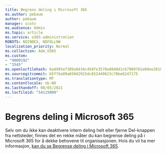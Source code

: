 ```yaml
---
title: Begrens deling i Microsoft 365
ms.author: pebaum
author: pebaum
manager: scotv
ms.audience: Admin
ms.topic: article
ms.service: o365-administration
ROBOTS: NOINDEX, NOFOLLOW
localization_priority: Normal
ms.collection: Adm_O365
ms.custom:
- "9000192"
- "3545"
ms.openlocfilehash: 6a4995ef309a9434c458fe3578a0048d1c67989781e09ee2018fda867c0b69f5
ms.sourcegitcommit: b5f7da89a650d2915dc652449623c78be6247175
ms.translationtype: MT
ms.contentlocale: nb-NO
ms.lasthandoff: 08/05/2021
ms.locfileid: "54115009"
---
```

# <a name="limit-sharing-in-microsoft-365"></a>Begrens deling i Microsoft 365

Selv om du ikke kan deaktivere intern deling helt eller fjerne Del-knappen fra nettsteder, finnes det en rekke måter du kan begrense deling på i Microsoft 365 for å dekke behovene til organisasjonen. Hvis du vil ha mer informasjon, [kan du se Begrense deling i Microsoft 365](https://docs.microsoft.com/Office365/Enterprise/microsoft-365-limit-sharing).
